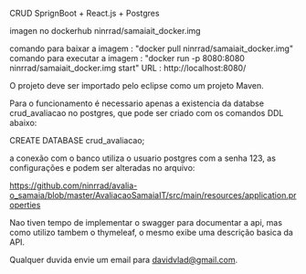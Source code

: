 CRUD SprignBoot + React.js + Postgres

imagen no dockerhub ninrrad/samaiait_docker.img 

comando para baixar a imagem   : "docker pull ninrrad/samaiait_docker.img"
comando para executar a imagem : "docker run  -p 8080:8080    ninrrad/samaiait_docker.img start"
                           URL : http://localhost:8080/

O projeto deve ser importado pelo eclipse como um projeto Maven.

Para o funcionamento é necessario apenas a existencia da databse crud_avaliacao no postgres, 
que pode ser criado com os comandos DDL abaixo: 

CREATE DATABASE crud_avaliacao;

a conexão com o banco utiliza o usuario postgres com a senha 123, as configurações e podem ser alteradas no arquivo:

https://github.com/ninrrad/avalia-o_samaia/blob/master/AvaliacaoSamaiaIT/src/main/resources/application.properties

Nao tiven tempo de implementar o swagger para documentar a api, mas como utilizo tambem o thymeleaf, o mesmo exibe
uma descrição basica da API. 

Qualquer duvida envie um email para davidvlad@gmail.com. 
